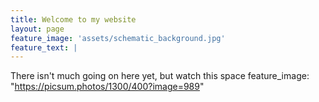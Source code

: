 ```yaml
---
title: Welcome to my website
layout: page
feature_image: 'assets/schematic_background.jpg'
feature_text: |
---
```


There isn't much going on here yet, but watch this space
feature_image: "https://picsum.photos/1300/400?image=989"

